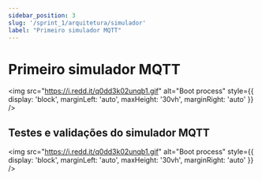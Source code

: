 ```yaml
---
sidebar_position: 3
slug: '/sprint_1/arquitetura/simulador'
label: "Primeiro simulador MQTT"
---
```


# Primeiro simulador MQTT

<img src="https://i.redd.it/q0dd3k02unqb1.gif" alt="Boot process" style={{ display: 'block', marginLeft: 'auto', maxHeight: '30vh', marginRight: 'auto' }} />

## Testes e validações do simulador MQTT

<img src="https://i.redd.it/q0dd3k02unqb1.gif" alt="Boot process" style={{ display: 'block', marginLeft: 'auto', maxHeight: '30vh', marginRight: 'auto' }} />